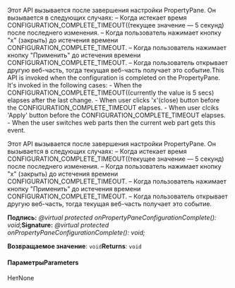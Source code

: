 <span data-ttu-id="603b9-p101">Этот API вызывается после завершения настройки PropertyPane. Он вызывается в следующих случаях: – Когда истекает время CONFIGURATION_COMPLETE_TIMEOUT((текущее значение — 5 секунд) после последнего изменения. – Когда пользователь нажимает кнопку "x" (закрыть) до истечения времени CONFIGURATION_COMPLETE_TIMEOUT. – Когда пользователь нажимает кнопку "Применить" до истечения времени CONFIGURATION_COMPLETE_TIMEOUT. – Когда пользователь открывает другую веб-часть, тогда текущая веб-часть получает это событие.</span><span class="sxs-lookup"><span data-stu-id="603b9-p101">This API is invoked when the configuration is completed on the PropertyPane. It's invoked in the following cases: - When the CONFIGURATION_COMPLETE_TIMEOUT((currently the value is 5 secs) elapses after the last change. - When user clicks 'x'(close) button before the CONFIGURATION_COMPLETE_TIMEOUT elapses. - When user clciks 'Apply' button before the CONFIGURATION_COMPLETE_TIMEOUT elapses. - When the user switches web parts then the current web part gets this event.</span></span>




Этот API вызывается после завершения настройки PropertyPane. Он вызывается в следующих случаях: – Когда истекает время CONFIGURATION_COMPLETE_TIMEOUT((текущее значение — 5 секунд) после последнего изменения. – Когда пользователь нажимает кнопку "x" (закрыть) до истечения времени CONFIGURATION_COMPLETE_TIMEOUT. – Когда пользователь нажимает кнопку "Применить" до истечения времени CONFIGURATION_COMPLETE_TIMEOUT. – Когда пользователь открывает другую веб-часть, тогда текущая веб-часть получает это событие.

<span data-ttu-id="603b9-107">**Подпись:** _@virtual protected onPropertyPaneConfigurationComplete(): void;_</span><span class="sxs-lookup"><span data-stu-id="603b9-107">**Signature:** _@virtual protected onPropertyPaneConfigurationComplete(): void;_</span></span>

<span data-ttu-id="603b9-108">**Возвращаемое значение**: `void`</span><span class="sxs-lookup"><span data-stu-id="603b9-108">**Returns**: `void`</span></span>





#### <a name="parameters"></a><span data-ttu-id="603b9-109">Параметры</span><span class="sxs-lookup"><span data-stu-id="603b9-109">Parameters</span></span>
<span data-ttu-id="603b9-110">Нет</span><span class="sxs-lookup"><span data-stu-id="603b9-110">None</span></span>


